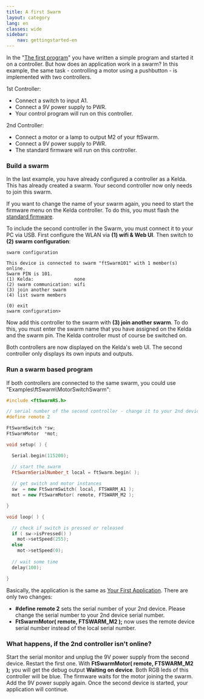 ```yaml
---
title: A first Swarm
layout: category
lang: en
classes: wide
sidebar:
    nav: gettingstarted-en
---
```


In the "[The first program](../MotorSwitch)" you have written a simple program and started it on a controller. But how does an application work in a swarm? In this example, the same task - controlling a motor using a pushbutton - is implemented with two controllers.

1st Controller:
- Connect a switch to input A1.
- Connect a 9V power supply to PWR.
- Your control program will run on this controller.

2nd Controller:
- Connect a motor or a lamp to output M2 of your ftSwarm.
- Connect a 9V power supply to PWR.
- The standard firmware will run on this controller.

### Build a swarm

In the last example, you have already configured a controller as a Kelda. This has already created a swarm. Your second controller now only needs to join this swarm.    

If you want to change the name of your swarm again, you need to start the firmware menu on the Kelda controller. To do this, you must flash the [standard firmware](../firmware).

To include the second controller in the Swarm, you must connect it to your PC via USB. First configure the WLAN via **(1) wifi & Web UI**. Then switch to **(2) swarm configuration**:

```
swarm configuration

This device is connected to swarm "ftSwarm101" with 1 member(s) online.
Swarm PIN is 101.
(1) Kelda:               none
(2) swarm communication: wifi
(3) join another swarm
(4) list swarm members

(0) exit
swarm configuration>
```

Now add this controller to the swarm with **(3) join another swarm**. To do this, you must enter the swarm name that you have assigned on the Kelda and the swarm pin. The Kelda controller must of course be switched on. 

Both controllers are now displayed on the Kelda's web UI. The second controller only displays its own inputs and outputs.

### Run a swarm based program

If both controllers are connected to the same swarm, you could use "Examples\ftSwarm\MotorSwitchSwarm":

```cpp
#include <ftSwarmRS.h>

// serial number of the second controller - change it to your 2nd device serial number
#define remote 2

FtSwarmSwitch *sw;
FtSwarmMotor  *mot;

void setup( ) {

  Serial.begin(115200);

  // start the swarm
  FtSwarmSerialNumber_t local = ftSwarm.begin( );
	
  // get switch and motor instances
  sw  = new FtSwarmSwitch( local, FTSWARM_A1 );
  mot = new FtSwarmMotor( remote, FTSWARM_M2 );

}

void loop( ) {

  // check if switch is pressed or released
  if ( sw->isPressed() )
    mot->setSpeed(255);
  else
    mot->setSpeed(0);
	
  // wait some time
  delay(100);

}
```

Basically, the application is the same as [Your First Application](../MotorSwitch). There are only two changes:

- **#define remote 2** sets the serial number of your 2nd device. Please change the serial number to your 2nd device serial number.
- **FtSwarmMotor( remote, FTSWARM_M2 );** now uses the remote device serial number instead of the local serial number.


### What happens, if the 2nd controller isn't online?

Start the serial monitor and unplug the 9V power supply from the second device. Restart the first one. 
With **FtSwarmMotor( remote, FTSWARM_M2 );** you will get the debug output **Waiting on device**. Both RGB leds of this controller will be blue.
The firmware waits for the motor joining the swarm.
Add the 9V power supply again. Once the second device is started, your application will continue.
